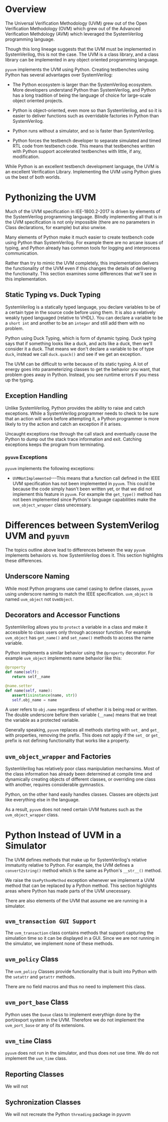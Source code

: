 # Overview

The Universal Verification Methodology (UVM) grew out of the Open Verification
Methodology (OVM) which grew out of the Advanced Verification Methdology (AVM)
which leveraged the SystemVerilog programming language.

Though this long lineage suggests that the UVM must be implemented in 
SystemVerilog, this is not the case. The UVM is a class library, and a class
library can be implemented in any object oriented programming language.

`pyuvm` implements the UVM using Python.  Creating testbenches using Python
has several advantages over SystemVerilog:

* The Python ecosystem is larger than the SystemVerilog ecosystem.  More 
developers understand Python than SystemVerilog, and Python has a long tradition
of being the language of choice for large-scale object oriented projects.

* Python is object-oriented, even more so than SystemVerilog, and so it is 
easier to deliver functions such as overridable factories in Python than
SystemVerilog.

* Python runs without a simulator, and so is faster than SystemVerilog.

* Python forces the testbench developer to separate simulated and timed
RTL code from testbench code.  This means that testbenches written with
Python support accelerated testbenches with little, if any, modification.

While Python is an excellent testbench development language, the UVM is an 
excellent Verification Library. Implementing the UVM using Python gives us
the best of both worlds.

# Pythonizing the UVM

Much of the UVM specification in IEE-1800.2-2017 is driven by elements of
the SystemVerilog programming language.  Blindly implementing all that is in
the UVM specification is not only impossible (there are no parameters in Class
declarations, for example) but also unwise.

Many elements of Python make it much easier to create testbench code using
Python than SystemVerilog.  For example there are no arcane issues of typing, and
Python already has common tools for logging and interprocess communication.

Rather than try to mimic the UVM completely, this implementation delivers the
functionality of the UVM even if this changes the details of delivering the 
functionalty.  This section examines some differences that we'll see in 
this implementation.

## Static Typing vs. Duck Typing

SystemVerilog is a statically typed language, you declare variables to be of 
a certain type in the source code before using them.  It is also a relatively 
weakly typed languaged (relative to VHDL).  You can declare a variable to be
a `short int` and another to be an `integer` and still add them with no problem.

Python using Duck Typing, which is form of dynamic typing.  Duck typing says 
that if something looks like a duck, and acts like a duck, then we'll consider it
a duck.  That means we don't declare a variable to be of type `duck`, instead we 
call `duck.quack()` and see if we get an exception.

The UVM can be difficult to write because of its static typing. A lot of energy
goes into parameterizing classes to get the behavior you want, that problem
goes away in Python.  Instead, you see runtime errors if you mess up the typing.


## Exception Handling

Unlike SystemVerilog, Python provides the ability to raise and catch exceptions. 
While a SystemVerilog programmer needs to check to be sure that an action will
work before attempting it, a Python programmer is more likely to try the action
and catch an exception if it arises.

Uncaught exceptions rise through the call stack and eventually cause the Python
to dump out the stack trace information and exit. Catching exceptions keeps the
program from terminating. 

### `pyuvm` Exceptions

`pyuvm` implements the following exceptions:

* `UVMNotImplemented`---This means that a function call defined in the IEEE UVM 
specification has not been implemented in `pyuvm`. This could be because the code
simply hasn't been written yet, or that we did not implement this feature in
`pyuvm`.  For example the `get_type()` method has not been implemented since
Python's language capabilities make the `uvm_object_wrapper` class unecessary.   

# Differences between SystemVerilog UVM and `pyuvm`

The topics outline above lead to differences between the way `pyuvm` implements
behaviors vs. how SystemVerilog does it.  This section highlights these differences.

## Underscore Naming

While most Python programs use camel casing to define classes, `pyuvm` using underscore
naming to match the IEEE specification.  `uvm_object` is named `uvm_object` not `UvmObject`.


## Decorators and Accessor Functions

SystemVerilog allows you to `protect` a variable in a class and make it 
accessible to class users only through accessor function.  For example
`uvm_object` has `get_name()` and `set_name()` methods to access the 
name variable.  

Python implements a similar behavior using the `@property` decorator. For
example `uvm_object` implements name behavior like this:

```Python
@property
def name(self):
   return self__name

@name.setter
def name(self, name):
   assert(isinstance(name, str))
   self.obj_name = name   
```

A user refers to `obj.name` regardless of whether it is being read or written.
The double underscore before then variable (`__name`) means that we treat the 
variable as a protected variable.

Generally speaking, `pyuvm` replaces all methods starting with `set_` and `get_`
with properties, removing the prefix. This does not apply if the `set_` or `get_`
prefix is not defining functionality that works like a property.

## `uvm_object_wrapper` and Factories

SystemVerilog has relatively poor class manipulation mechansims.  Most of
the class information has already been determined at compile time and dynamically
creating objects of different classes, or overriding one class with another, requires
considerable gymnastics.

Python, on the other hand easily handles classes.  Classes are objects just like
everything else in the language.

As a result, `pyuvm` does not need  certain UVM features 
such as the `uvm_object_wrapper` class.   

# Python Instead of UVM in a Simulator
The UVM defines methods that make up for SystemVerilog's relative
immaturity relative to Python.  For example, the UVM defines
a `convert2string()` method which is the same as Python's `__str__()`
method.  

We raise the `UsePythonMethod` exception whenever we implement a 
UVM method that can be replaced by a Python method.  This section highlights areas
where Python has made parts of the UVM unecessary.

There are also elements of the UVM that assume we are running in a simulator.

## `uvm_transaction GUI Support`

The `uvm_transaction` class contains methods that support capturing the 
simulation time so it can be displayed in a GUI.  Since we are not running
in the simulator, we implement none of these methods.  

## `uvm_policy` Class

The `uvm_policy` Classes provide functionality that is built into 
Python with the `setattr` and `getattr` methods. 

There are no field macros and thus no need to implement this class.

## `uvm_port_base` Class

Python uses the `Queue` class to implement everythign done by the
port/export system in the UVM. Therefore we do not implement the
`uvm_port_base` or any of its extensions.

## `uvm_time` Class

`pyuvm` does not run in the simulator, and thus does not use time. We do not
implement the `uvm_time` class. 

## Reporting Classes
We will not

## Sychronization Classes
We will not recreate the Python `threading` package in pyuvm